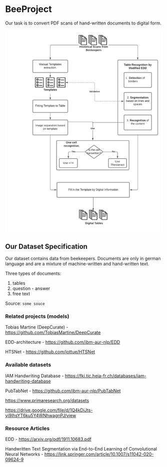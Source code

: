 # BeeProject
Our task is to convert PDF scans of hand-written documents to digital form.

![The Workflow Scheme](/github_img/BeeProject-Diagram.png)

## Our Dataset Specification
Our dataset contains data from beekeepers. Documents are only in german language and are a mixture of machine-written and hand-written text. 

Three types of documents:
1. tables 
2. question - answer 
3. free text

Source: ```some souce```

### Related projects (models)
Tobias Martine (DeepCurate) - https://github.com/TobiasMartine/DeepCurate

EDD-architecture - https://github.com/ibm-aur-nlp/EDD

HTSNet - https://github.com/jottue/HTSNet

### Available datasets
IAM Handwriting Database - https://fki.tic.heia-fr.ch/databases/iam-handwriting-database

PubTabNet - https://github.com/ibm-aur-nlp/PubTabNet

https://www.primaresearch.org/datasets

https://drive.google.com/file/d/1Q4kDiJts-yi9IhsYT6ku5Y4WNhwagnPJ/view


### Resource Articles
EDD - https://arxiv.org/pdf/1911.10683.pdf

Handwritten Text Segmentation via End-to-End Learning of Convolutional Neural Networks - https://link.springer.com/article/10.1007/s11042-020-09624-9
